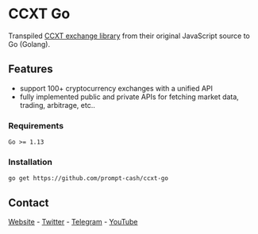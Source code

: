 # CCXT Go
Transpiled [CCXT exchange library](https://github.com/ccxt/ccxt) from their original JavaScript source to Go (Golang).

## Features
- support 100+ cryptocurrency exchanges with a unified API
- fully implemented public and private APIs for fetching market data, trading, arbitrage, etc..


### Requirements
```
Go >= 1.13
```

### Installation
```
go get https://github.com/prompt-cash/ccxt-go
```


## Contact
[Website](https://prompt.cash/) -
[Twitter](https://twitter.com/CashPrompt) -
[Telegram](https://t.me/PromptCash) -
[YouTube](https://www.youtube.com/channel/UClfNVdL3T0RF6pF1yGi9teg)


